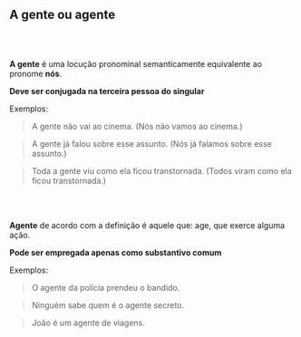 ## A gente ou agente

<br>
<br>

**A gente** é uma locução pronominal semanticamente equivalente ao pronome **nós**. 


**Deve ser conjugada na terceira pessoa do singular**


Exemplos:


> A gente não vai ao cinema. (Nós não vamos ao cinema.) 

> A gente já falou sobre esse assunto. (Nós já falamos sobre esse assunto.)

> Toda a gente viu como ela ficou transtornada. (Todos viram como ela ficou transtornada.)

<br>
<br>

**Agente** de acordo com a definição é aquele que: age, que exerce alguma ação.


**Pode ser empregada apenas como substantivo comum**


Exemplos:

> O agente da polícia prendeu o bandido.

> Ninguém sabe quem é o agente secreto.

> João é um agente de viagens.


